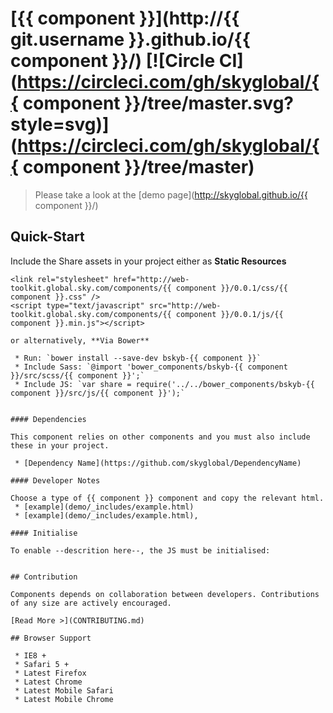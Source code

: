 [{{ component }}](http://{{ git.username }}.github.io/{{ component }}/)  [![Circle CI](https://circleci.com/gh/skyglobal/{{ component }}/tree/master.svg?style=svg)](https://circleci.com/gh/skyglobal/{{ component }}/tree/master)
========================

> Please take a look at the [demo page](http://skyglobal.github.io/{{ component }}/)


## Quick-Start

Include the Share assets in your project either as **Static Resources**

```
<link rel="stylesheet" href="http://web-toolkit.global.sky.com/components/{{ component }}/0.0.1/css/{{ component }}.css" />
<script type="text/javascript" src="http://web-toolkit.global.sky.com/components/{{ component }}/0.0.1/js/{{ component }}.min.js"></script>

or alternatively, **Via Bower**

 * Run: `bower install --save-dev bskyb-{{ component }}`
 * Include Sass: `@import 'bower_components/bskyb-{{ component }}/src/scss/{{ component }}';`
 * Include JS: `var share = require('../../bower_components/bskyb-{{ component }}/src/js/{{ component }}');`


#### Dependencies

This component relies on other components and you must also include these in your project.

 * [Dependency Name](https://github.com/skyglobal/DependencyName)

#### Developer Notes

Choose a type of {{ component }} component and copy the relevant html.
 * [example](demo/_includes/example.html)
 * [example](demo/_includes/example.html),

#### Initialise

To enable --descrition here--, the JS must be initialised:

```
<script type="text/javascript">
  skyComponents.{{ component }}.init();
</script>
```

## Contribution

Components depends on collaboration between developers. Contributions of any size are actively encouraged.

[Read More >](CONTRIBUTING.md)

## Browser Support

 * IE8 +
 * Safari 5 +
 * Latest Firefox
 * Latest Chrome
 * Latest Mobile Safari
 * Latest Mobile Chrome